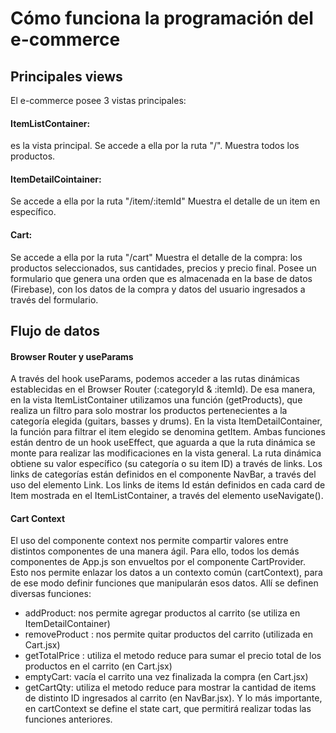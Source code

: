 # Cómo funciona la programación del e-commerce



## Principales views
El e-commerce posee 3 vistas principales:

#### ItemListContainer: 
es la vista principal. 
Se accede a ella por la ruta "/".
Muestra todos los productos.



#### ItemDetailCointainer:
Se accede a ella por la ruta "/item/:itemId"
Muestra el detalle de un item en específico.


#### Cart:
Se accede a ella por la ruta "/cart"
Muestra el detalle de la compra: los productos seleccionados, sus cantidades, precios y precio final. 
Posee un formulario que genera una orden que es almacenada en la base de datos (Firebase), con los datos de la compra y datos del usuario ingresados a través del formulario. 


## Flujo de datos

#### Browser Router y useParams
A través del hook useParams, podemos acceder a las rutas dinámicas establecidas en el Browser Router (:categoryId & :itemId). 
De esa manera, en la vista ItemListContainer utilizamos una función (getProducts), que realiza un filtro para solo mostrar los productos pertenecientes a la categoría elegida (guitars, basses y drums). 
En la vista ItemDetailContainer, la función para filtrar el item elegido se denomina getItem. 
Ambas funciones están dentro de un hook useEffect, que aguarda a que la ruta dinámica se monte para realizar las modificaciones en la vista general. 
La ruta dinámica obtiene su valor específico (su categoría o su item ID) a través de links. 
Los links de categorías están definidos en el componente NavBar, a través del uso del elemento Link.
Los links de items Id están definidos en cada card de Item mostrada en el ItemListContainer, a través del elemento useNavigate().

#### Cart Context
El uso del componente context nos permite compartir valores entre distintos componentes de una manera ágil. 
Para ello, todos los demás componentes de App.js son envueltos por el componente CartProvider. Esto nos permite enlazar los datos a un contexto común (cartContext), para de ese modo definir funciones que manipularán esos datos. 
Allí se definen diversas funciones: 
- addProduct: nos permite agregar productos al carrito (se utiliza en ItemDetailContainer)
 - removeProduct : nos permite quitar productos del carrito (utilizada en Cart.jsx)
 - getTotalPrice : utiliza el metodo reduce para sumar el precio total de los productos en el carrito (en Cart.jsx)
 - emptyCart: vacía el carrito una vez finalizada la compra (en Cart.jsx)
 - getCartQty: utiliza el metodo reduce para mostrar la cantidad de items de distinto ID ingresados al carrito (en NavBar.jsx).
 Y lo más importante, en cartContext se define el state cart, que permitirá realizar todas las funciones anteriores.


